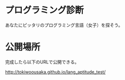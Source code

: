 # プログラミング診断

あなたにピッタリのプログラミング言語（女子）を探そう。

# 公開場所

完成したら以下のURLで公開できる。

http://tokiwoousaka.github.io/lang_aptitude_test/
